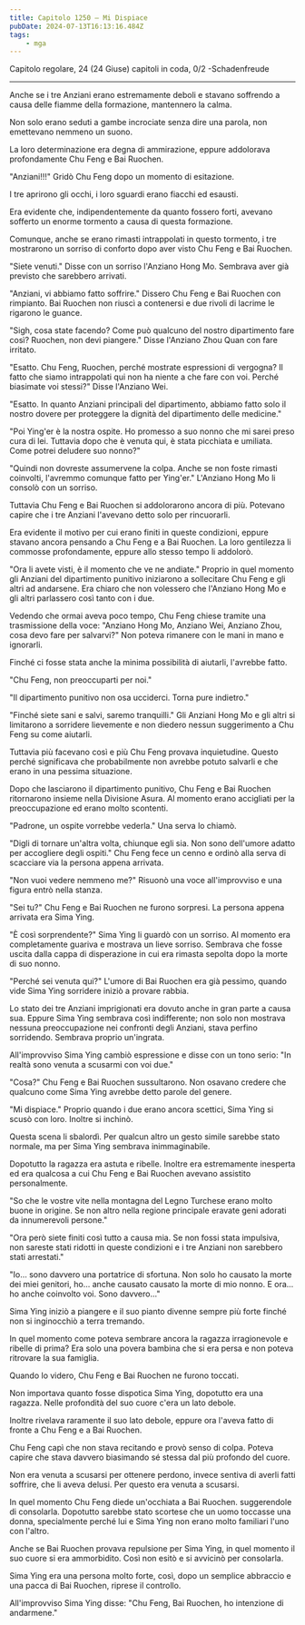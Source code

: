 ```yaml
---
title: Capitolo 1250 – Mi Dispiace
pubDate: 2024-07-13T16:13:16.484Z
tags:
    - mga
---
```



Capitolo regolare,
24 (24 Giuse) capitoli in coda, 0/2
-Schadenfreude</em>


**************************************************


Anche se i tre Anziani erano estremamente deboli e stavano soffrendo a causa delle fiamme della formazione, mantennero la calma.


Non solo erano seduti a gambe incrociate senza dire una parola, non emettevano nemmeno un suono.


La loro determinazione era degna di ammirazione, eppure addolorava profondamente Chu Feng e Bai Ruochen.


"Anziani!!!" Gridò Chu Feng dopo un momento di esitazione.


I tre aprirono gli occhi, i loro sguardi erano fiacchi ed esausti.


Era evidente che, indipendentemente da quanto fossero forti, avevano sofferto un enorme tormento a causa di questa formazione.


Comunque, anche se erano rimasti intrappolati in questo tormento, i tre mostrarono un sorriso di conforto dopo aver visto Chu Feng e Bai Ruochen.


"Siete venuti." Disse con un sorriso l'Anziano Hong Mo. Sembrava aver già previsto che sarebbero arrivati.


"Anziani, vi abbiamo fatto soffrire." Dissero Chu Feng e Bai Ruochen con rimpianto. Bai Ruochen non riuscì a contenersi e due rivoli di lacrime le rigarono le guance.


"Sigh, cosa state facendo? Come può qualcuno del nostro dipartimento fare così? Ruochen, non devi piangere." Disse l'Anziano Zhou Quan con fare irritato.


"Esatto. Chu Feng, Ruochen, perché mostrate espressioni di vergogna? Il fatto che siamo intrappolati qui non ha niente a che fare con voi. Perché biasimate voi stessi?" Disse l'Anziano Wei.


"Esatto. In quanto Anziani principali del dipartimento, abbiamo fatto solo il nostro dovere per proteggere la dignità del dipartimento delle medicine."


"Poi Ying'er è la nostra ospite. Ho promesso a suo nonno che mi sarei preso cura di lei. Tuttavia dopo che è venuta qui, è stata picchiata e umiliata. Come potrei deludere suo nonno?"


"Quindi non dovreste assumervene la colpa. Anche se non foste rimasti coinvolti, l'avremmo comunque fatto per Ying'er." L'Anziano Hong Mo li consolò con un sorriso.


Tuttavia Chu Feng e Bai Ruochen si addolorarono ancora di più. Potevano capire che i tre Anziani l'avevano detto solo per rincuorarli.


Era evidente il motivo per cui erano finiti in queste condizioni, eppure stavano ancora pensando a Chu Feng e a Bai Ruochen. La loro gentilezza li commosse profondamente, eppure allo stesso tempo li addolorò.


"Ora li avete visti, è il momento che ve ne andiate." Proprio in quel momento gli Anziani del dipartimento punitivo iniziarono a sollecitare Chu Feng e gli altri ad andarsene. Era chiaro che non volessero che l'Anziano Hong Mo e gli altri parlassero così tanto con i due.


Vedendo che ormai aveva poco tempo, Chu Feng chiese tramite una trasmissione della voce: "Anziano Hong Mo, Anziano Wei, Anziano Zhou, cosa devo fare per salvarvi?" Non poteva rimanere con le mani in mano e ignorarli.


Finché ci fosse stata anche la minima possibilità di aiutarli, l'avrebbe fatto.


"Chu Feng, non preoccuparti per noi."


"Il dipartimento punitivo non osa ucciderci. Torna pure indietro."


"Finché siete sani e salvi, saremo tranquilli." Gli Anziani Hong Mo e gli altri si limitarono a sorridere lievemente e non diedero nessun suggerimento a Chu Feng su come aiutarli.


Tuttavia più facevano così e più Chu Feng provava inquietudine. Questo perché significava che probabilmente non avrebbe potuto salvarli e che erano in una pessima situazione.


Dopo che lasciarono il dipartimento punitivo, Chu Feng e Bai Ruochen ritornarono insieme nella Divisione Asura. Al momento erano accigliati per la preoccupazione ed erano molto scontenti.


"Padrone, un ospite vorrebbe vederla." Una serva lo chiamò.


"Digli di tornare un'altra volta, chiunque egli sia. Non sono dell'umore adatto per accogliere degli ospiti." Chu Feng fece un cenno e ordinò alla serva di scacciare via la persona appena arrivata.


"Non vuoi vedere nemmeno me?" Risuonò una voce all'improvviso e una figura entrò nella stanza.


"Sei tu?" Chu Feng e Bai Ruochen ne furono sorpresi. La persona appena arrivata era Sima Ying.


"È così sorprendente?" Sima Ying li guardò con un sorriso. Al momento era completamente guariva e mostrava un lieve sorriso. Sembrava che fosse uscita dalla cappa di disperazione in cui era rimasta sepolta dopo la morte di suo nonno.


"Perché sei venuta qui?" L'umore di Bai Ruochen era già pessimo, quando vide Sima Ying sorridere iniziò a provare rabbia.


Lo stato dei tre Anziani imprigionati era dovuto anche in gran parte a causa sua. Eppure Sima Ying sembrava così indifferente; non solo non mostrava nessuna preoccupazione nei confronti degli Anziani, stava perfino sorridendo. Sembrava proprio un'ingrata.


All'improvviso Sima Ying cambiò espressione e disse con un tono serio: "In realtà sono venuta a scusarmi con voi due."


"Cosa?" Chu Feng e Bai Ruochen sussultarono. Non osavano credere che qualcuno come Sima Ying avrebbe detto parole del genere.


"Mi dispiace." Proprio quando i due erano ancora scettici, Sima Ying si scusò con loro. Inoltre si inchinò.


Questa scena li sbalordì. Per qualcun altro un gesto simile sarebbe stato normale, ma per Sima Ying sembrava inimmaginabile.


Dopotutto la ragazza era astuta e ribelle. Inoltre era estremamente inesperta ed era qualcosa a cui Chu Feng e Bai Ruochen avevano assistito personalmente.


"So che le vostre vite nella montagna del Legno Turchese erano molto buone in origine. Se non altro nella regione principale eravate geni adorati da innumerevoli persone."


"Ora però siete finiti così tutto a causa mia. Se non fossi stata impulsiva, non sareste stati ridotti in queste condizioni e i tre Anziani non sarebbero stati arrestati."


"Io... sono davvero una portatrice di sfortuna. Non solo ho causato la morte dei miei genitori, ho... anche causato causato la morte di mio nonno. E ora... ho anche coinvolto voi. Sono davvero..."


Sima Ying iniziò a piangere e il suo pianto divenne sempre più forte finché non si inginocchiò a terra tremando.


In quel momento come poteva sembrare ancora la ragazza irragionevole e ribelle di prima? Era solo una povera bambina che si era persa e non poteva ritrovare la sua famiglia.


Quando lo videro, Chu Feng e Bai Ruochen ne furono toccati.


Non importava quanto fosse dispotica Sima Ying, dopotutto era una ragazza. Nelle profondità del suo cuore c'era un lato debole.


Inoltre rivelava raramente il suo lato debole, eppure ora l'aveva fatto di fronte a Chu Feng e a Bai Ruochen.


Chu Feng capì che non stava recitando e provò senso di colpa. Poteva capire che stava davvero biasimando sé stessa dal più profondo del cuore.


Non era venuta a scusarsi per ottenere perdono, invece sentiva di averli fatti soffrire, che li aveva delusi. Per questo era venuta a scusarsi.


In quel momento Chu Feng diede un'occhiata a Bai Ruochen. suggerendole di consolarla. Dopotutto sarebbe stato scortese che un uomo toccasse una donna, specialmente perché lui e Sima Ying non erano molto familiari l'uno con l'altro.


Anche se Bai Ruochen provava repulsione per Sima Ying, in quel momento il suo cuore si era ammorbidito. Così non esitò e si avvicinò per consolarla.


Sima Ying era una persona molto forte, così, dopo un semplice abbraccio e una pacca di Bai Ruochen, riprese il controllo.


All'improvviso Sima Ying disse: "Chu Feng, Bai Ruochen, ho intenzione di andarmene."


